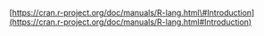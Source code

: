 [https://cran.r-project.org/doc/manuals/R-lang.html\#Introduction](https://cran.r-project.org/doc/manuals/R-lang.html#Introduction)


